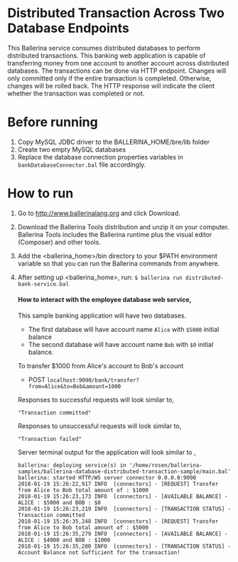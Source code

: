 # Distributed Transaction Across Two Database Endpoints
This Ballerina service consumes distributed databases to perform distributed transactions. This banking web 
application is capable of transferring money from one account to another account across distributed databases.
The transactions can be done via HTTP endpoint. Changes will only committed only if the entire transaction is completed. Otherwise, changes will be rolled back. The HTTP response will indicate the client whether the transaction was completed or not.

# Before running
1) Copy MySQL JDBC driver to the BALLERINA_HOME/bre/lib folder
2) Create two empty MySQL databases
3) Replace the database connection properties variables in `bankDatabaseConnector.bal` file accordingly. 
# How to run
1) Go to http://www.ballerinalang.org and click Download.
2) Download the Ballerina Tools distribution and unzip it on your computer. Ballerina Tools includes the 
Ballerina runtime plus
the visual editor (Composer) and other tools.
3) Add the <ballerina_home>/bin directory to your $PATH environment variable so that you can run the Ballerina
 commands from anywhere.
4) After setting up <ballerina_home>, run: `$ ballerina run distributed-bank-service.bal`
   #### How to interact with the employee database web service, 
   This sample banking application will have two databases.
    * The first database will have account name `Alice` with `$5000` initial balance
    * The second database will have account name `Bob` with `$0` initial balance.
   
   To transfer $1000 from Alice's account to Bob's account
    * POST `localhost:9090/bank/transfer?from=Alice&to=Bob&amount=1000`

   Responses to successful requests will look similar to, 
    ```
    "Transaction committed"
    ``` 
    
   Responses to unsuccessful requests will look similar to,
    ```
    "Transaction failed"
    ```

   Server terminal output for the application will look similar to , 

    ```
    ballerina: deploying service(s) in '/home/rosen/ballerina-samples/ballerina-database-distributed-transaction-sample/main.bal'
    ballerina: started HTTP/WS server connector 0.0.0.0:9090
    2018-01-19 15:26:22,917 INFO  [connectors] - [REQUEST] Transfer from Alice to Bob total amount of : $1000 
    2018-01-19 15:26:23,173 INFO  [connectors] - [AVAILABLE BALANCE] - ALICE : $5000 and BOB : $0 
    2018-01-19 15:26:23,219 INFO  [connectors] - [TRANSACTION STATUS] - Transaction committed 
    2018-01-19 15:26:35,248 INFO  [connectors] - [REQUEST] Transfer from Alice to Bob total amount of : $5000 
    2018-01-19 15:26:35,279 INFO  [connectors] - [AVAILABLE BALANCE] - ALICE : $4000 and BOB : $1000 
    2018-01-19 15:26:35,280 INFO  [connectors] - [TRANSACTION STATUS] - Account Balance not Sufficient for the transaction! 
    ```
    